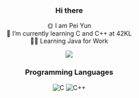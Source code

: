 
<div id="header" align="center">

  
  
### Hi there 

🌞 I am Pei Yun <br>
🌱 I’m currently learning C and C++ at 42KL <br>
👩‍💻 Learning Java for Work

<!--
**nuyiep/nuyiep** is a ✨ _special_ ✨ repository because its `README.md` (this file) appears on your GitHub profile.

Here are some ideas to get you started:


- 👯 I’m looking to collaborate on ...
- 🤔 I’m looking for help with ...
- 💬 Ask me about ...
- 📫 How to reach me: ...
- 😄 Pronouns: ...
- ⚡ Fun fact: ...
-->

[![](https://visitcount.itsvg.in/api?id=nuyiep&label=Profile%20Views&color=10&icon=4&pretty=true)](https://visitcount.itsvg.in)

### Programming Languages 
![C](https://img.shields.io/badge/c-%2300599C.svg?style=for-the-badge&logo=c&logoColor=white&logo)
![C++](https://img.shields.io/badge/c++-%2300599C.svg?style=for-the-badge&logoColor=white)
